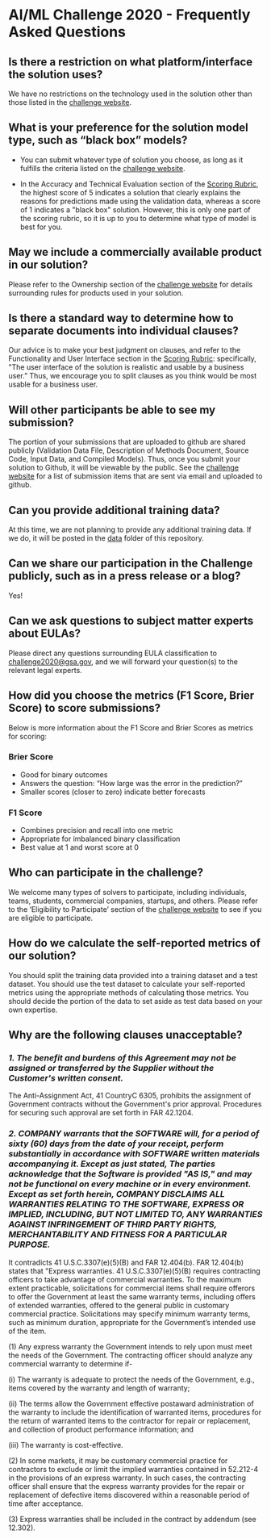 # AI/ML Challenge 2020 - Frequently Asked Questions


## Is there a restriction on what platform/interface the solution uses?

We have no restrictions on the technology used in the solution other than those listed in the [challenge website](https://www.challenge.gov/challenge/GSA-artificial-intelligence-AI-machine-learning-ML-challenge/).

## What is your preference for the solution model type, such as “black box” models?

- You can submit whatever type of solution you choose, as long as it fulfills the criteria listed on the [challenge website](https://www.challenge.gov/challenge/GSA-artificial-intelligence-AI-machine-learning-ML-challenge/).
 
- In the Accuracy and Technical Evaluation section of the [Scoring Rubric](reference/AI_ML%20Challenge%20Scoring%20Rubric.pdf), the highest score of 5 indicates a solution that clearly explains the reasons for predictions made using the validation data, whereas a score of 1 indicates a "black box" solution. However, this is only one part of the scoring rubric, so it is up to you to determine what type of model is best for you. 

## May we include a commercially available product in our solution?

Please refer to the Ownership section of the [challenge website](https://www.challenge.gov/challenge/GSA-artificial-intelligence-AI-machine-learning-ML-challenge/) for details surrounding rules for products used in your solution. 

## Is there a standard way to determine how to separate documents into individual clauses?
Our advice is to make your best judgment on clauses, and refer to the Functionality and User Interface section in the [Scoring Rubric](reference/AI_ML%20Challenge%20Scoring%20Rubric.pdf): specifically, "The user interface of the solution is realistic and usable by a business user.” Thus, we encourage you to split clauses as you think would be most usable for a business user.

## Will other participants be able to see my submission?
The portion of your submissions that are uploaded to github are shared publicly (Validation Data File, Description of Methods Document, Source Code, Input Data, and Compiled Models). Thus, once you submit your solution to Github, it will be viewable by the public. See the [challenge website](https://www.challenge.gov/challenge/GSA-artificial-intelligence-AI-machine-learning-ML-challenge/) for a list of submission items that are sent via email and uploaded to github.

## Can you provide additional training data?
At this time, we are not planning to provide any additional training data. If we do, it will be posted in the [data](data) folder of this repository.

## Can we share our participation in the Challenge publicly, such as in a press release or a blog?
Yes!

## Can we ask questions to subject matter experts about EULAs?
Please direct any questions surrounding EULA classification to [challenge2020@gsa.gov](mailto:challenge2020@gsa.gov), and we will forward your question(s) to the relevant legal experts.

## How did you choose the metrics (F1 Score, Brier Score) to score submissions?
Below is more information about the F1 Score and Brier Scores as metrics for scoring:
 
### Brier Score
- Good for binary outcomes
- Answers the question: “How large was the error in the prediction?”
- Smaller scores (closer to zero) indicate better forecasts

### F1 Score
- Combines precision and recall into one metric
- Appropriate for imbalanced binary classification
- Best value at 1 and worst score at 0

## Who can participate in the challenge?
We welcome many types of solvers to participate, including individuals, teams, students, commercial companies, startups, and others. Please refer to the ‘Eligibility to Participate’ section of the [challenge website](https://www.challenge.gov/challenge/GSA-artificial-intelligence-AI-machine-learning-ML-challenge/) to see if you are eligible to participate. 

## How do we calculate the self-reported metrics of our solution?
You should split the training data provided into a training dataset and a test dataset. You should use the test dataset to calculate your self-reported metrics using the appropriate methods of calculating those metrics. You should decide the portion of the data to set aside as test data based on your own expertise.

## Why are the following clauses unacceptable?

### *1. The benefit and burdens of this Agreement may  not be assigned or transferred by the Supplier without the Customer's written consent.*

The Anti-Assignment Act, 41 CountryC 6305, prohibits the assignment of Government contracts without the Government's prior approval.  Procedures for securing such approval are set forth in FAR 42.1204.   

### *2. COMPANY warrants that the SOFTWARE will, for a period of sixty (60) days from the date of your receipt, perform substantially in accordance with SOFTWARE written materials accompanying it. Except as just stated, The parties acknowledge that the Software is provided "AS IS," and may not be functional on every machine or in every environment.  Except as set forth herein,  COMPANY DISCLAIMS ALL WARRANTIES RELATING TO THE SOFTWARE, EXPRESS OR IMPLIED, INCLUDING, BUT NOT LIMITED TO, ANY WARRANTIES AGAINST INFRINGEMENT OF THIRD PARTY RIGHTS, MERCHANTABILITY AND FITNESS FOR A PARTICULAR PURPOSE.*

It contradicts 41 U.S.C.3307(e)(5)(B) and FAR 12.404(b).  FAR 12.404(b) states that "Express warranties. 41 U.S.C.3307(e)(5)(B) requires contracting officers to take advantage of commercial warranties. To the maximum extent practicable, solicitations for commercial items shall require offerors to offer the Government at least the same warranty terms, including offers of extended warranties, offered to the general public in customary commercial practice. Solicitations may specify minimum warranty terms, such as minimum duration, appropriate for the Government’s intended use of the item.
 
(1) Any express warranty the Government intends to rely upon must meet the needs of the Government. The contracting officer should analyze any commercial warranty to determine if-
 
(i) The warranty is adequate to protect the needs of the Government, e.g., items covered by the warranty and length of warranty;
 
(ii) The terms allow the Government effective postaward administration of the warranty to include the identification of warranted items, procedures for the return of warranted items to the contractor for repair or replacement, and collection of product performance information; and
 
(iii) The warranty is cost-effective.
 
(2) In some markets, it may be customary commercial practice for contractors to exclude or limit the implied warranties contained in 52.212-4 in the provisions of an express warranty. In such cases, the contracting officer shall ensure that the express warranty provides for the repair or replacement of defective items discovered within a reasonable period of time after acceptance.
 
(3) Express warranties shall be included in the contract by addendum (see 12.302).



